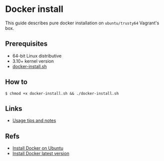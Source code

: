 # Docker install

This guide describes pure docker installation on `ubuntu/trusty64` Vagrant's box.

## Prerequisites
- 64-bit Linux distributive
- 3.10+ kernel version
- [docker-install.sh](../scripts/docker-install.sh)

## How to
```
$ chmod +x docker-install.sh && ./docker-install.sh
```

## Links
- [Usage tips and notes](./docker-usage.md)

## Refs
- [Install Docker on Ubuntu](https://docs.docker.com/engine/installation/linux/ubuntulinux/)
- [Install Docker latest version](https://docs.docker.com/engine/installation/linux/ubuntulinux/#install-the-latest-version)

